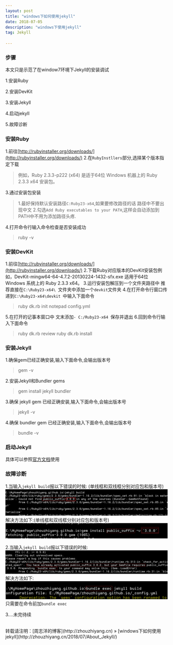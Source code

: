```yaml
---
layout: post
title: "windows下如何使用jekyll"
date: 2018-07-05 
description: "windows下使用jekyll"
tag: Jekyll  

---
```


### 步骤

本文只是示范了在window7环境下Jekyll的安装调试

1.安装Ruby

2.安装DevKit

3.安装Jekyll

4.启动jekyll

5.故障诊断


### 安装Ruby

1.前往[http://rubyinstaller.org/downloads/](http://rubyinstaller.org/downloads/)
2.在`RubyInstllers`部分,选择某个版本指定下载
>例如，Ruby 2.3.3-p222 (x64) 是适于64位 Windows 机器上的 Ruby 2.3.3 x64 安装包。
>

3.通过安装包安装
>1.最好保持默认安装路径`C:Ruby23-x64`,如果要修改路径的话 路径中不要出现中文
>2.勾选`Add Ruby executables to your PATH`,这样会自动添加到PATH中不用为添加路径头疼.
>

4.打开命令行输入命令检查是否安装成功
>ruby -v
>

### 安装DevKit

1.前往[http://rubyinstaller.org/downloads/](http://rubyinstaller.org/downloads/)
2.下载Ruby对应版本的DevKit安装包例如，DevKit-mingw64-64-4.7.2-20130224-1432-sfx.exe 适用于64位 Windows 系统上的 Ruby 2.3.3 x64。
3.运行安装包解压到一个文件夹路径中 推荐直接在`C:\Ruby23-x64\ `文件夹中添加一个`devkit`文件夹
4.在打开命令行窗口传递到`C:\Ruby23-x64\devkit `中输入下面命令
>ruby dk.rb init
>notepad config.yml
>

5.在打开的记事本窗口中 文末添加`- C:/Ruby23-x64 `保存并退出
6.回到命令行输入下面命令
>ruby dk.rb review
>ruby dk.rb install
>

### 安装Jekyll

1.确保gem已经正确安装,输入下面命令,会输出版本号
>gem -v
>

2.安装Jekyll和Bundler gems
>gem install jekyll bundler
>

3.确保 jekyll gem 已经正确安装,输入下面命令,会输出版本号
>jekyll -v
>

4.确保 bundler gem 已经正确安装,输入下面命令,会输出版本号
>bundle -v
>

### 启动Jekyll

具体可以参照[官方文档](http://jekyllcn.com/)使用

### 故障诊断
1.当输入`jekyll build`报以下错误的时候: (单线框和双线框分别对应包和版本号)
![错误1](/images/posts/About_Jekyll/1.jpg)
解决方法如下:(单线框和双线框分别对应包和版本号)
![解决1](/images/posts/About_Jekyll/2.jpg)

2.当输入`jekyll build`报以下错误的时候:
![错误2](/images/posts/About_Jekyll/3.jpg)
解决方法如下:
![错误2](/images/posts/About_Jekyll/4.jpg)
只需要在命令前加`bundle exec`

3....未完待续


<br>
转载请注明：[周志洋的博客](http://zhouzhiyang.cn) » [windows下如何使用jekyll](http://zhouzhiyang.cn/2018/07/About_Jekyll/) 



